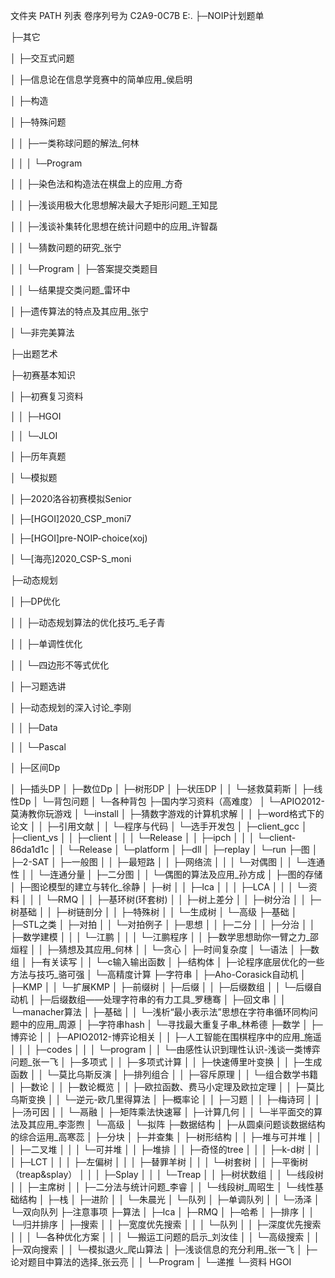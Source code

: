 文件夹 PATH 列表
卷序列号为 C2A9-0C7B
E:.
├─NOIP计划题单

├─其它

│  ├─交互式问题

│  ├─信息论在信息学竞赛中的简单应用_侯启明

│  ├─构造

│  ├─特殊问题

│  │  ├─一类称球问题的解法_何林

│  │  │  └─Program

│  │  ├─染色法和构造法在棋盘上的应用_方奇

│  │  ├─浅谈用极大化思想解决最大子矩形问题_王知昆

│  │  ├─浅谈补集转化思想在统计问题中的应用_许智磊

│  │  └─猜数问题的研究_张宁

│  │      └─Program
│  ├─答案提交类题目

│  │  └─结果提交类问题_雷环中

│  ├─遗传算法的特点及其应用_张宁

│  └─非完美算法

├─出题艺术

├─初赛基本知识

│  ├─初赛复习资料

│  │  ├─HGOI

│  │  └─JLOI

│  ├─历年真题

│  └─模拟题

│      ├─2020洛谷初赛模拟Senior

│      ├─[HGOI]2020_CSP_moni7

│      ├─[HGOI]pre-NOIP-choice(xoj)

│      └─[海亮]2020_CSP-S_moni

├─动态规划

│  ├─DP优化

│  │  ├─动态规划算法的优化技巧_毛子青

│  │  ├─单调性优化

│  │  └─四边形不等式优化

│  ├─习题选讲

│  ├─动态规划的深入讨论_李刚

│  │  ├─Data

│  │  └─Pascal

│  ├─区间Dp

│  ├─插头DP
│  ├─数位Dp
│  ├─树形DP
│  ├─状压DP
│  │  └─拯救莫莉斯
│  ├─线性Dp
│  └─背包问题
│      └─各种背包
├─国内学习资料（高难度）
│  └─APIO2012-莫涛教你玩游戏
│      └─install
│          ├─猜数字游戏的计算机求解
│          │  ├─word格式下的论文
│          │  ├─引用文献
│          │  └─程序与代码
│          └─选手开发包
│              ├─client_gcc
│              ├─client_vs
│              │  ├─client
│              │  │  └─Release
│              │  ├─ipch
│              │  │  └─client-86da1d1c
│              │  └─Release
│              └─platform
│                  ├─dll
│                  ├─replay
│                  └─run
├─图
│  ├─2-SAT
│  ├─一般图
│  │  ├─最短路
│  │  ├─网络流
│  │  │  └─对偶图
│  │  └─连通性
│  │      └─连通分量
│  ├─二分图
│  │  └─偶图的算法及应用_孙方成
│  ├─图的存储
│  ├─图论模型的建立与转化_徐静
│  ├─树
│  │  ├─lca
│  │  │  ├─LCA
│  │  │  └─资料
│  │  │      └─RMQ
│  │  ├─基环树(环套树)
│  │  ├─树上差分
│  │  ├─树分治
│  │  ├─树基础
│  │  ├─树链剖分
│  │  ├─特殊树
│  │  └─生成树
│  └─高级
├─基础
│  ├─STL之类
│  ├─对拍
│  │  └─对拍例子
│  ├─思想
│  │  ├─二分
│  │  ├─分治
│  │  ├─数学建模
│  │  │  └─江鹏
│  │  │      └─江鹏程序
│  │  ├─数学思想助你一臂之力_邵烜程
│  │  ├─猜想及其应用_何林
│  │  └─贪心
│  ├─时间复杂度
│  └─语法
│      ├─数组
│      ├─有关读写
│      │  └─c输入输出函数
│      ├─结构体
│      ├─论程序底层优化的一些方法与技巧_骆可强
│      └─高精度计算
├─字符串
│  ├─Aho-Corasick自动机
│  ├─KMP
│  │  └─扩展KMP
│  ├─前缀树
│  ├─后缀
│  │  ├─后缀数组
│  │  └─后缀自动机
│  ├─后缀数组——处理字符串的有力工具_罗穗骞
│  ├─回文串
│  │  └─manacher算法
│  ├─基础
│  │  └─浅析“最小表示法”思想在字符串循环同构问题中的应用_周源
│  ├─字符串hash
│  └─寻找最大重复子串_林希德
├─数学
│  ├─博弈论
│  │  ├─APIO2012-博弈论相关
│  │  ├─人工智能在围棋程序中的应用_施遥
│  │  │  ├─codes
│  │  │  └─program
│  │  └─由感性认识到理性认识-浅谈一类博弈问题_张一飞
│  ├─多项式
│  │  ├─多项式计算
│  │  ├─快速傅里叶变换
│  │  ├─生成函数
│  │  └─莫比乌斯反演
│  ├─排列组合
│  │  ├─容斥原理
│  │  └─组合数学书籍
│  ├─数论
│  │  ├─数论概览
│  │  ├─欧拉函数、费马小定理及欧拉定理
│  │  ├─莫比乌斯变换
│  │  └─逆元-欧几里得算法
│  ├─概率论
│  │  ├─习题
│  │  ├─梅诗珂
│  │  ├─汤可因
│  │  └─鬲融
│  ├─矩阵乘法快速幂
│  ├─计算几何
│  │  └─半平面交的算法及其应用_李澎煦
│  └─高级
│      └─拟阵
├─数据结构
│  ├─从圆桌问题谈数据结构的综合运用_高寒蕊
│  ├─分块
│  ├─并查集
│  ├─树形结构
│  │  ├─堆与可并堆
│  │  │  ├─二叉堆
│  │  │  └─可并堆
│  │  ├─堆排
│  │  ├─奇怪的tree
│  │  │  ├─k-d树
│  │  │  ├─LCT
│  │  │  ├─左偏树
│  │  │  ├─替罪羊树
│  │  │  └─树套树
│  │  ├─平衡树（treap&splay）
│  │  │  ├─Splay
│  │  │  └─Treap
│  │  ├─树状数组
│  │  └─线段树
│  │      ├─主席树
│  │      ├─二分法与统计问题_李睿
│  │      └─线段树_周昭生
│  └─线性基础结构
│      ├─栈
│      ├─进阶
│      │  └─朱晨光
│      └─队列
│          ├─单调队列
│          │  └─汤泽
│          └─双向队列
├─注意事项
├─算法
│  ├─lca
│  ├─RMQ
│  ├─哈希
│  ├─排序
│  │  └─归并排序
│  ├─搜索
│  │  ├─宽度优先搜索
│  │  │  └─队列
│  │  ├─深度优先搜索
│  │  │  └─各种优化方案
│  │  │      └─搬运工问题的启示_刘汝佳
│  │  └─高级搜索
│  │      ├─双向搜索
│  │      └─模拟退火_爬山算法
│  ├─浅谈信息的充分利用_张一飞
│  ├─论对题目中算法的选择_张云亮
│  │  └─Program
│  └─递推
└─资料 HGOI

